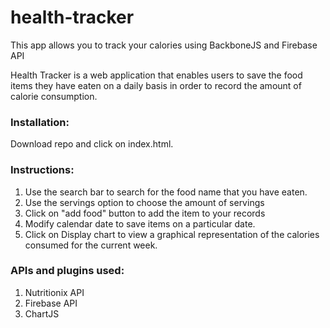 # health-tracker
This app allows you to track your calories using BackboneJS and Firebase API

Health Tracker is a web application that enables users to save the food items they have eaten on a daily basis in order to record the amount of calorie consumption.

<h3>Installation:</h3>

Download repo and click on index.html.

<h3>Instructions:</h3>

1. Use the search bar to search for the food name that you have eaten.
2. Use the servings option to choose the amount of servings
3. Click on "add food" button to add the item to your records
4. Modify calendar date to save items on a particular date.
5. Click on Display chart to view a graphical representation of the calories consumed for the current week.

<h3>APIs and plugins used:</h3>

1. Nutritionix API
2. Firebase API
3. ChartJS
